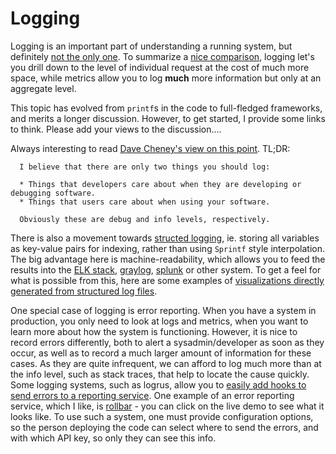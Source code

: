 # Logging

Logging is an important part of understanding a running system, but definitely [not the only one](Instrumentation.md). To summarize a [nice comparison](https://blog.raintank.io/logs-and-metrics-and-graphs-oh-my/), logging let's you drill down to the level of individual request at the cost of much more space, while metrics allow you to log **much** more information but only at an aggregate level.

This topic has evolved from `printf`s in the code to full-fledged frameworks, and merits a longer discussion. However, to get started, I provide some links to think.  Please add your views to the discussion....

Always interesting to read [Dave Cheney's view on this point](https://dave.cheney.net/2015/11/05/lets-talk-about-logging).  TL;DR:

```
  I believe that there are only two things you should log:

  * Things that developers care about when they are developing or debugging software.
  * Things that users care about when using your software.

  Obviously these are debug and info levels, respectively.
```

There is also a movement towards [structed logging](https://www.elastic.co/blog/structured-logging-filebeat), ie. storing all variables as key-value pairs for indexing, rather than using `Sprintf` style interpolation. The big advantage here is machine-readability, which allows you to feed the results into the [ELK stack](http://logz.io/learn/complete-guide-elk-stack/), [graylog](https://www.graylog.org/), [splunk](https://www.splunk.com/) or other system. To get a feel for what is possible from this, here are some examples of [visualizations directly generated from structured log files](http://blog.webkid.io/visualize-datasets-with-elk/).

One special case of logging is error reporting. When you have a system in production, you only need to look at logs and metrics, when you want to learn more about how the system is functioning.  However, it is nice to record errors differently, both to alert a sysadmin/developer as soon as they occur, as well as to record a much larger amount of information for these cases. As they are quite infrequent, we can afford to log much more than at the info level, such as stack traces, that help to locate the cause quickly. Some logging systems, such as logrus, allow you to [easily add hooks to send errors to a reporting service](https://github.com/sirupsen/logrus#hooks). One example of an error reporting service, which I like, is [rollbar](https://rollbar.com/error-tracking/golang/) - you can click on the live demo to see what it looks like.  To use such a system, one must provide configuration options, so the person deploying the code can select where to send the errors, and with which API key, so only they can see this info.
